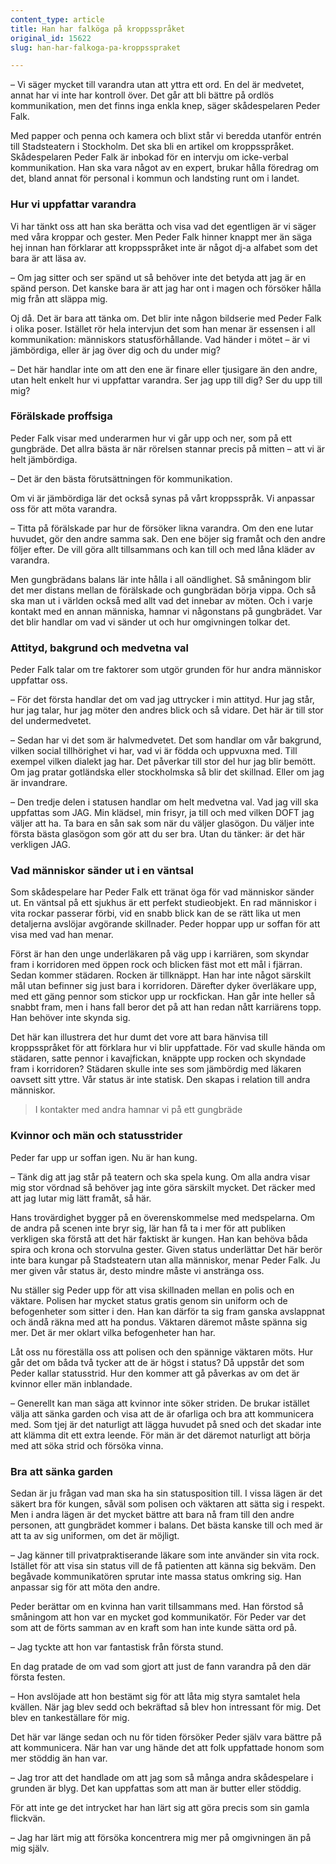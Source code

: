 ```yaml
---
content_type: article
title: Han har falköga på kroppsspråket
original_id: 15622
slug: han-har-falkoga-pa-kroppsspraket

---
```


– Vi säger mycket till varandra utan att yttra ett ord. En del är medvetet, annat har vi inte har kontroll över. Det går att bli bättre på ordlös kommunikation, men det finns inga enkla knep, säger skådespelaren Peder Falk.

Med papper och penna och kamera och blixt står vi beredda utanför entrén till Stadsteatern i Stockholm. Det ska bli en artikel om kroppsspråket. Skådespelaren Peder Falk är inbokad för en intervju om icke-verbal kommunikation. Han ska vara något av en expert, brukar hålla föredrag om det, bland annat för personal i kommun och landsting runt om i landet.

### Hur vi uppfattar varandra

Vi har tänkt oss att han ska berätta och visa vad det egentligen är vi säger med våra kroppar och gester. Men Peder Falk hinner knappt mer än säga hej innan han förklarar att kroppsspråket inte är något dj-a alfabet som det bara är att läsa av.

– Om jag sitter och ser spänd ut så behöver inte det betyda att jag är en spänd person. Det kanske bara är att jag har ont i magen och försöker hålla mig från att släppa mig.

Oj då. Det är bara att tänka om. Det blir inte någon bildserie med Peder Falk i olika poser. Istället rör hela intervjun det som han menar är essensen i all kommunikation: människors statusförhållande. Vad händer i mötet – är vi jämbördiga, eller är jag över dig och du under mig?

– Det här handlar inte om att den ene är finare eller tjusigare än den andre, utan helt enkelt hur vi uppfattar varandra. Ser jag upp till dig? Ser du upp till mig?

### Förälskade proffsiga

Peder Falk visar med underarmen hur vi går upp och ner, som på ett gungbräde. Det allra bästa är när rörelsen stannar precis på mitten – att vi är helt jämbördiga.

– Det är den bästa förutsättningen för kommunikation.

Om vi är jämbördiga lär det också synas på vårt kroppsspråk. Vi anpassar oss för att möta varandra.

– Titta på förälskade par hur de försöker likna varandra. Om den ene lutar huvudet, gör den andre samma sak. Den ene böjer sig framåt och den andre följer efter. De vill göra allt tillsammans och kan till och med låna kläder av varandra.

Men gungbrädans balans lär inte hålla i all oändlighet. Så småningom blir det mer distans mellan de förälskade och gungbrädan börja vippa. Och så ska man ut i världen också med allt vad det innebar av möten. Och i varje kontakt med en annan människa, hamnar vi någonstans på gungbrädet. Var det blir handlar om vad vi sänder ut och hur omgivningen tolkar det.

### Attityd, bakgrund och medvetna val

Peder Falk talar om tre faktorer som utgör grunden för hur andra människor uppfattar oss.

– För det första handlar det om vad jag uttrycker i min attityd. Hur jag står, hur jag talar, hur jag möter den andres blick och så vidare. Det här är till stor del undermedvetet.

– Sedan har vi det som är halvmedvetet. Det som handlar om vår bakgrund, vilken social tillhörighet vi har, vad vi är födda och uppvuxna med. Till exempel vilken dialekt jag har. Det påverkar till stor del hur jag blir bemött. Om jag pratar gotländska eller stockholmska så blir det skillnad. Eller om jag är invandrare.

– Den tredje delen i statusen handlar om helt medvetna val. Vad jag vill ska uppfattas som JAG. Min klädsel, min frisyr, ja till och med vilken DOFT jag väljer att ha. Ta bara en sån sak som när du väljer glasögon. Du väljer inte första bästa glasögon som gör att du ser bra. Utan du tänker: är det här verkligen JAG.

### Vad människor sänder ut i en väntsal

Som skådespelare har Peder Falk ett tränat öga för vad människor sänder ut. En väntsal på ett sjukhus är ett perfekt studieobjekt. En rad människor i vita rockar passerar förbi, vid en snabb blick kan de se rätt lika ut men detaljerna avslöjar avgörande skillnader. Peder hoppar upp ur soffan för att visa med vad han menar.

Först är han den unge underläkaren på väg upp i karriären, som skyndar fram i korridoren med öppen rock och blicken fäst mot ett mål i fjärran. Sedan kommer städaren. Rocken är tillknäppt. Han har inte något särskilt mål utan befinner sig just bara i korridoren. Därefter dyker överläkare upp, med ett gäng pennor som stickor upp ur rockfickan. Han går inte heller så snabbt fram, men i hans fall beror det på att han redan nått karriärens topp. Han behöver inte skynda sig.

Det här kan illustrera det hur dumt det vore att bara hänvisa till kroppsspråket för att förklara hur vi blir uppfattade. För vad skulle hända om städaren, satte pennor i kavajfickan, knäppte upp rocken och skyndade fram i korridoren? Städaren skulle inte ses som jämbördig med läkaren oavsett sitt yttre. Vår status är inte statisk. Den skapas i relation till andra människor.

> I kontakter med andra hamnar vi på ett gungbräde

### Kvinnor och män och statusstrider

Peder far upp ur soffan igen. Nu är han kung.

– Tänk dig att jag står på teatern och ska spela kung. Om alla andra visar mig stor vördnad så behöver jag inte göra särskilt mycket. Det räcker med att jag lutar mig lätt framåt, så här.

Hans trovärdighet bygger på en överenskommelse med medspelarna. Om de andra på scenen inte bryr sig, lär han få ta i mer för att publiken verkligen ska förstå att det här faktiskt är kungen. Han kan behöva båda spira och krona och storvulna gester. Given status underlättar Det här berör inte bara kungar på Stadsteatern utan alla människor, menar Peder Falk. Ju mer given vår status är, desto mindre måste vi anstränga oss.

Nu ställer sig Peder upp för att visa skillnaden mellan en polis och en väktare. Polisen har mycket status gratis genom sin uniform och de befogenheter som sitter i den. Han kan därför ta sig fram ganska avslappnat och ändå räkna med att ha pondus. Väktaren däremot måste spänna sig mer. Det är mer oklart vilka befogenheter han har.

Låt oss nu föreställa oss att polisen och den spännige väktaren möts. Hur går det om båda två tycker att de är högst i status? Då uppstår det som Peder kallar statusstrid. Hur den kommer att gå påverkas av om det är kvinnor eller män inblandade.

– Generellt kan man säga att kvinnor inte söker striden. De brukar istället välja att sänka garden och visa att de är ofarliga och bra att kommunicera med. Som tjej är det naturligt att lägga huvudet på sned och det skadar inte att klämma dit ett extra leende. För män är det däremot naturligt att börja med att söka strid och försöka vinna.

### Bra att sänka garden

Sedan är ju frågan vad man ska ha sin statusposition till. I vissa lägen är det säkert bra för kungen, såväl som polisen och väktaren att sätta sig i respekt. Men i andra lägen är det mycket bättre att bara nå fram till den andre personen, att gungbrädet kommer i balans. Det bästa kanske till och med är att ta av sig uniformen, om det är möjligt.

– Jag känner till privatpraktiserande läkare som inte använder sin vita rock. Istället för att visa sin status vill de få patienten att känna sig bekväm. Den begåvade kommunikatören sprutar inte massa status omkring sig. Han anpassar sig för att möta den andre.

Peder berättar om en kvinna han varit tillsammans med. Han förstod så småningom att hon var en mycket god kommunikatör. För Peder var det som att de förts samman av en kraft som han inte kunde sätta ord på.

– Jag tyckte att hon var fantastisk från första stund.

En dag pratade de om vad som gjort att just de fann varandra på den där första festen.

– Hon avslöjade att hon bestämt sig för att låta mig styra samtalet hela kvällen. När jag blev sedd och bekräftad så blev hon intressant för mig. Det blev en tankeställare för mig.

Det här var länge sedan och nu för tiden försöker Peder själv vara bättre på att kommunicera. När han var ung hände det att folk uppfattade honom som mer stöddig än han var.

– Jag tror att det handlade om att jag som så många andra skådespelare i grunden är blyg. Det kan uppfattas som att man är butter eller stöddig.

För att inte ge det intrycket har han lärt sig att göra precis som sin gamla flickvän.

– Jag har lärt mig att försöka koncentrera mig mer på omgivningen än på mig själv.

